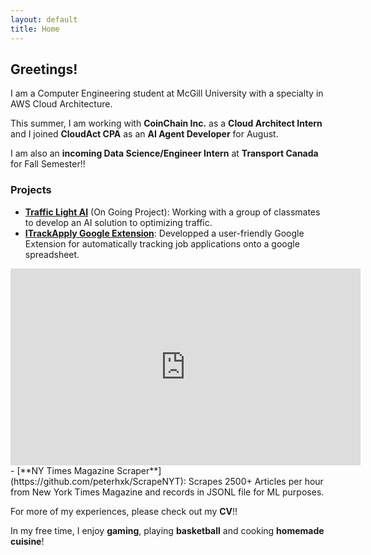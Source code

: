 ```yaml
---
layout: default
title: Home
---
```


## Greetings!

I am a Computer Engineering student at McGill University with a specialty in AWS Cloud Architecture.

This summer, I am working with **CoinChain Inc.** as a **Cloud Architect Intern** and I joined **CloudAct CPA** as an **AI Agent Developer** for August.

I am also an **incoming Data Science/Engineer Intern** at **Transport Canada** for Fall Semester!!

### Projects

- [**Traffic Light AI**](https://github.com/AITrafficGroupMcGill/TrafficAI) (On Going Project):
  Working with a group of classmates to develop an AI solution to optimizing traffic.
- [**ITrackApply Google Extension**](https://github.com/peterhxk/itrackapply):
Developped a user-friendly Google Extension for automatically tracking job applications onto a google spreadsheet.
<div style="text-align: center;">
  <iframe width="560" height="315" src="https://www.youtube.com/embed/KrnUM2nuuWE" title="YouTube video player" frameborder="0" allowfullscreen></iframe>
</div>
- [**NY Times Magazine Scraper**](https://github.com/peterhxk/ScrapeNYT):
  Scrapes 2500+ Articles per hour from New York Times Magazine and records in JSONL file for ML purposes.

For more of my experiences, please check out my **CV**!!

In my free time, I enjoy **gaming**, playing **basketball** and cooking **homemade cuisine**!
